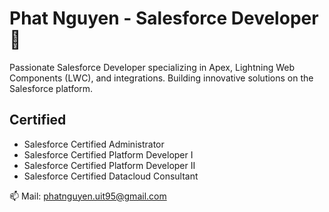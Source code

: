# Phat Nguyen - Salesforce Developer 🚀

Passionate Salesforce Developer specializing in Apex, Lightning Web Components (LWC), and integrations. Building innovative solutions on the Salesforce platform.
## Certified
- Salesforce Certified Administrator
- Salesforce Certified Platform Developer I
- Salesforce Certified Platform Developer II
- Salesforce Certified Datacloud Consultant

📫 Mail: phatnguyen.uit95@gmail.com
